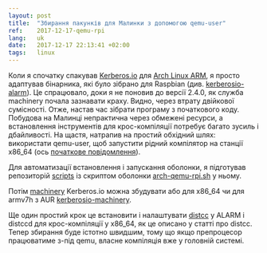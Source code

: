 ```yaml
---
layout: post
title:  "Збирання пакунків для Малинки з допомогою qemu-user"
ref:    2017-12-17-qemu-rpi
lang:   uk
date:   2017-12-17 22:13:41 +02:00
tags:   linux
---
```


Коли я спочатку спакував [Kerberos.io](https://kerberos.io/) для [Arch Linux
ARM](https://archlinuxarm.org/), я просто адаптував бінарника, які було зібрано
для Raspbian (див.
[kerberosio-alarm](https://github.com/sakhnik/kerberosio-alarm)). Це спрацювало,
доки я не поновив до версії 2.4.0, як служба machinery почала зазнавати краху.
Видно, через втрату двійкової сумісності. Отже, настав час зібрати програму з
початкового коду. Побудова на Малинці непрактична через обмежені ресурси, а
встановлення інструментів для крос-компіляції потребує багато зусиль і
дбайливості. На щастя, натрапив на простий обхідний шлях:
використати qemu-user, щоб запустити рідний компілятор на станції x86_64 (ось
[початкове повідомлення](http://kbeckmann.github.io/2017/05/26/QEMU-instead-of-cross-compiling/)).

Для автоматизації встановлення і запускання оболонки, я підготував репозиторій
[scripts](https://github.com/sakhnik/scripts) із скриптом оболонки
[arch-qemu-rpi.sh](https://github.com/sakhnik/scripts/blob/742f597a9839956b91f1cc601aea18ded65eef25/arch-qemu-rpi.sh)
у ньому.

Потім [machinery](https://github.com/kerberos-io/machinery) Kerberos.io можна
збудувати або для x86_64 чи для armv7h з AUR
[kerberosio-machinery](https://aur.archlinux.org/packages/kerberosio-machinery/).

Ще один простий крок це встановити і налаштувати
[distcc](https://wiki.archlinux.org/index.php/Distcc) у ALARM і distccd для
крос-компіляції у x86_64, як це описано у статті про distcc. Тепер збирання буде
істотно швидшим, тому що якщо препроцесор працюватиме з-під qemu, власне
компіляція вже у головній системі.
